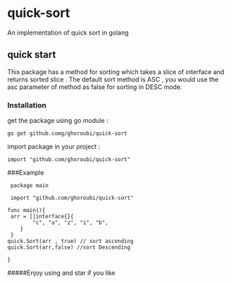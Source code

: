 # quick-sort
An implementation of quick sort in golang
## quick start
This package has a method for sorting which takes a slice of interface and returns sorted slice .
The default sort method is ASC , you would use the asc parameter of method as false for sorting in DESC mode.
### Installation 
get the package using go module :

`go get github.comg/ghoroubi/quick-sort`

import package in your project :

`import "github.com/ghoroubi/quick-sort"`
 
 ###Example
```
 package main
 
 import "github.com/ghoroubi/quick-sort" 
 
func main(){
 arr = []interface{}{
 		"c", "a", "z", "i", "b",
 	}
 }
quick.Sort(arr , true) // sort ascending
quick.Sort(arr,false) //sort Descending

}
 ```
 #####Enjoy using and star if you like
